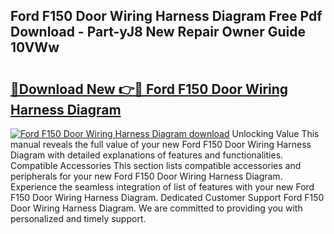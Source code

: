 ## Ford F150 Door Wiring Harness Diagram Free Pdf Download - Part-yJ8 New Repair Owner Guide 10VWw

# <h2><a href="http://dfkl71.blite.top/?on=Ford+F150+Door+Wiring+Harness+Diagram">🔗Download New 👉🔴 Ford F150 Door Wiring Harness Diagram</a></h2>

[![Ford F150 Door Wiring Harness Diagram download](https://i.imgur.com/lujVjoI.png)](http://dfkl71.blite.top/?on=Ford+F150+Door+Wiring+Harness+Diagram)
Unlocking Value This manual reveals the full value of your new Ford F150 Door Wiring Harness Diagram with detailed explanations of features and functionalities. Compatible Accessories This section lists compatible accessories and peripherals for your new Ford F150 Door Wiring Harness Diagram. Experience the seamless integration of list of features with your new Ford F150 Door Wiring Harness Diagram. Dedicated Customer Support Ford F150 Door Wiring Harness Diagram. We are committed to providing you with personalized and timely support.
